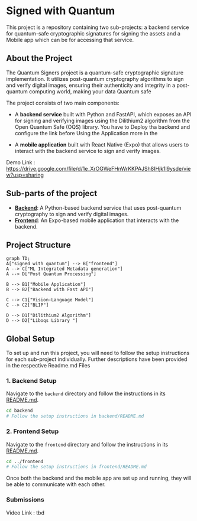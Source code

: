 # Signed with Quantum

This project is a repository containing two sub-projects: a backend service for quantum-safe cryptographic signatures for signing the assets and a Mobile app which can be for accessing that service.

## About the Project

The Quantum Signers project is a quantum-safe cryptographic signature implementation. It utilizes post-quantum cryptography algorithms to sign and verify digital images, ensuring their authenticity and integrity in a post-quantum computing world, making your data Quantum safe

The project consists of two main components:

*   A **backend service** built with Python and FastAPI, which exposes an API for signing and verifying images using the Dilithium2 algorithm from the Open Quantum Safe (OQS) library.  You have to Deploy tha backend and configure the link before Using the Application more in the 

*   A **mobile application** built with React Native (Expo) that allows users to interact with the backend service to sign and verify images.

 Demo Link : https://drive.google.com/file/d/1e_XrOGWeFHnWrKKPAJSh8IHjk1l9ysde/view?usp=sharing

## Sub-parts of the project

*   **[Backend](./backend/README.md)**: A Python-based backend service that uses post-quantum cryptography to sign and verify digital images.
*   **[Frontend](./frontend/README.md)**: An Expo-based mobile application that interacts with the backend.

## Project Structure
```mermaid
graph TD;
A["signed with quantum"] --> B["frontend"]
A --> C["ML Integrated Metadata generation"]
A --> D["Post Quantum Processing"]

B --> B1["Mobile Application"]
B --> B2["Backend with Fast API"]

C --> C1["Vision-Language Model"]
C --> C2["BLIP"]

D --> D1["Dilithium2 Algorithm"]
D --> D2["Liboqs Library "]
```

## Global Setup

To set up and run this project, you will need to follow the setup instructions for each sub-project individually.
Further descriptions have been provided in the respective Readme.md Files
### 1. Backend Setup

Navigate to the `backend` directory and follow the instructions in its [README.md](./backend/README.md).

```bash
cd backend
# Follow the setup instructions in backend/README.md
```

### 2. Frontend Setup

Navigate to the `frontend` directory and follow the instructions in its [README.md](./frontend/README.md).

```bash
cd ../frontend
# Follow the setup instructions in frontend/README.md
```

Once both the backend and the mobile app are set up and running, they will be able to communicate with each other.

### Submissions 
Video Link  :  tbd 

